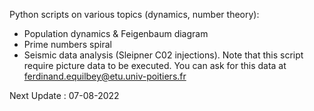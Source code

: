 Python scripts on various topics (dynamics, number theory):
- Population dynamics & Feigenbaum diagram
- Prime numbers spiral
- Seismic data analysis (Sleipner C02 injections). Note that this script require picture data to be executed. You can ask for this data at ferdinand.equilbey@etu.univ-poitiers.fr

Next Update : 07-08-2022
